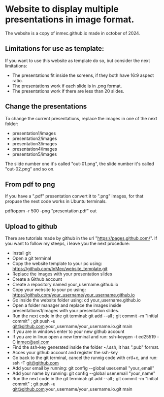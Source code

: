 # Website to display multiple presentations in image format.

The website is a copy of inmec.github.io made in october of 2024.

## Limitations for use as template:
If you want to use this website as template do so, but consider the next limitations:
- The presentations fit inside the screens, if they both have 16:9 aspect ratio.
- The presentations work if each slide is in .png format.
- The presentations work if there are less than 20 slides.

## Change the presentations
To change the current presentations, replace the images in one of the next folder:
- presentation1/images
- presentation2/images
- presentation3/images
- presentation4/images
- presentation5/images
  
The slide number one it's called "out-01.png", the slide number it's called "out-02.png" and so on.

## From pdf to png
If you have a ".pdf" presentation convert it to ".png" images, for that propuse the next code works in Ubuntu terminals.

pdftoppm -r 500 -png "presentation.pdf" out

## Upload to github
There are tutorials made by github in the url "https://pages.github.com/". If you want to follow my steeps, i leave you the next procedure:

- Install git
- Open a git terminal
- Copy the website template to your pc using: https://github.com/InMec/website_template.git
- Replace the images with your presentation slides
- Create a Github account
- Create a repository named your_username.github.io
- Copy your website to your pc using: https://github.com/your_username/your_username.github.io
- Go inside the website folder using: cd your_username.github.io
- Open a folder manager and replace the images inside presentations1/images with your presentation slides.
- Run the next code in the git terminal: git add --all ; git commit -m "Initial commit" ; git push -u git@github.com:your_username/your_username.io.git main
- If you are in windows enter to your new github account
- If you are in linux open a new terminal and run: ssh-keygen -t ed25519 -C inmec@aol.com  
- Find the ssh-key generated inside the folder ~/.ssh, it has ".pub" format.
- Acces your github account and register the ssh-key
- Go back to the git terminal, cancel the runnig code with crtl+c, and run: ssh -T git@github.com  
- Add your email by running: git config --global user.email "your_email"  
- Add your name by running: git config --global user.email "your_name"  
- Run the next code in the git terminal: git add --all ; git commit -m "Initial commit" ; git push -u git@github.com:your_username/your_username.io.git main
